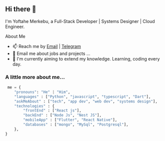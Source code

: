 ## Hi there 👋
I'm Yoftahe Merkebu, a Full-Stack Developer | Systems Designer | Cloud Engineer.

About Me

- 📫 Reach me by [Email](mailto:yoftahemerkebu2@gmail.com) | [Telegram](https://t.me/Yoftahe_Merkebu)
- 💬 Email me about jobs and projects ...
- 🔭 I'm currently aiming to extend my knowledge. Learning, coding every day.

### A little more about me...

```python
 me = {
    "pronouns": "He" | "Him",
    "languages" : ["Python", "javascript", "typescript", "Dart"],
    "askMeAbout" : ["tech", "app dev", "web dev", "systems design"],
    "technologies" : {
        "frontEnd" : ["React js"],
        "backEnd" : ["Node Js", "Nest JS"],
        "mobileApp" : ["Flutter", "React Native"],
        "databases" : ["mongo", "MySql", "Postgresql"],
    },
}
```


<!--
**Yoftahe1/Yoftahe1** is a ✨ _special_ ✨ repository because its `README.md` (this file) appears on your GitHub profile.


-->
